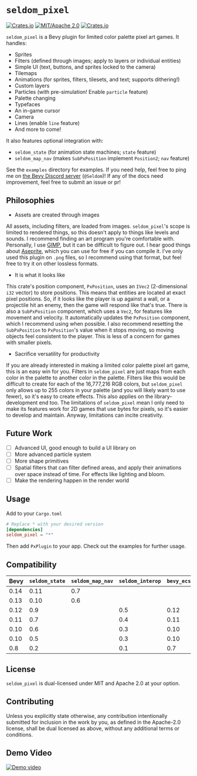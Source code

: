 # `seldom_pixel`

[![Crates.io](https://img.shields.io/crates/v/seldom_pixel.svg)](https://crates.io/crates/seldom_pixel)
[![MIT/Apache 2.0](https://img.shields.io/badge/license-MIT%2FApache-blue.svg)](https://github.com/Seldom-SE/seldom_pixel#license)
[![Crates.io](https://img.shields.io/crates/d/seldom_pixel.svg)](https://crates.io/crates/seldom_pixel)

`seldom_pixel` is a Bevy plugin for limited color palette pixel art games. It handles:

- Sprites
- Filters (defined through images; apply to layers or individual entities)
- Simple UI (text, buttons, and sprites locked to the camera)
- Tilemaps
- Animations (for sprites, filters, tilesets, and text; supports dithering!)
- Custom layers
- Particles (with pre-simulation! Enable `particle` feature)
- Palette changing
- Typefaces
- An in-game cursor
- Camera
- Lines (enable `line` feature)
- And more to come!

It also features optional integration with:

- `seldom_state` (for animation state machines; `state` feature)
- `seldom_map_nav` (makes `SubPxPosition` implement `Position2`; `nav` feature)

See the `examples` directory for examples. If you need help, feel free to ping me
on [the Bevy Discord server](https://discord.com/invite/bevy) (`@Seldom`)! If any of the docs
need improvement, feel free to submit an issue or pr!

## Philosophies

- Assets are created through images

All assets, including filters, are loaded from images. `seldom_pixel`'s scope is limited
to rendered things, so this doesn't apply to things like levels and sounds. I recommend
finding an art program you're comfortable with. Personally, I use [GIMP](https://www.gimp.org/),
but it can be difficult to figure out. I hear good things
about [Aseprite](https://github.com/aseprite/aseprite/), which you can use for free if you
can compile it. I've only used this plugin on `.png` files, so I recommend using that format,
but feel free to try it on other lossless formats.

- It is what it looks like

This crate's position component, `PxPosition`, uses an `IVec2` (2-dimensional `i32` vector)
to store positions. This means that entities are located at exact pixel positions.
So, if it looks like the player is up against a wall, or a projectile hit an enemy, then the game
will respond like that's true. There is also a `SubPxPosition` component, which uses a `Vec2`,
for features like movement and velocity. It automatically updates the `PxPosition` component,
which I recommend using when possible. I also recommend resetting the `SubPxPosition`
to `PxPosition`'s value when it stops moving, so moving objects feel consistent to the player.
This is less of a concern for games with smaller pixels.

- Sacrifice versatility for productivity

If you are already interested in making a limited color palette pixel art game,
this is an easy win for you. Filters in `seldom_pixel` are just maps from each color
in the palette to another color in the palette. Filters like this would be difficult to create
for each of the 16,777,216 RGB colors, but `seldom_pixel` only allows up to 255 colors
in your palette (and you will likely want to use fewer), so it's easy to create effects.
This also applies on the library-development end too. The limitations of `seldom_pixel` mean
I only need to make its features work for 2D games that use bytes for pixels, so it's easier
to develop and maintain. Anyway, limitations can incite creativity.

## Future Work

- [ ] Advanced UI, good enough to build a UI library on
- [ ] More advanced particle system
- [ ] More shape primitives
- [ ] Spatial filters that can filter defined areas, and apply their animations over space
      instead of time. For effects like lighting and bloom.
- [ ] Make the rendering happen in the render world

## Usage

Add to your `Cargo.toml`

```toml
# Replace * with your desired version
[dependencies]
seldom_pixel = "*"
```

Then add `PxPlugin` to your app. Check out the examples for further usage.

## Compatibility

| Bevy | `seldom_state` | `seldom_map_nav` | `seldom_interop` | `bevy_ecs_tilemap` | `seldom_pixel` |
| ---- | -------------- | ---------------- | ---------------- | ------------------ | -------------- |
| 0.14 | 0.11           | 0.7              |                  |                    | 0.7            |
| 0.13 | 0.10           | 0.6              |                  |                    | 0.6            |
| 0.12 | 0.9            |                  | 0.5              | 0.12               | 0.5            |
| 0.11 | 0.7            |                  | 0.4              | 0.11               | 0.4            |
| 0.10 | 0.6            |                  | 0.3              | 0.10               | 0.3            |
| 0.10 | 0.5            |                  | 0.3              | 0.10               | 0.2            |
| 0.8  | 0.2            |                  | 0.1              | 0.7                | 0.1            |

## License

`seldom_pixel` is dual-licensed under MIT and Apache 2.0 at your option.

## Contributing

Unless you explicitly state otherwise, any contribution intentionally submitted for inclusion
in the work by you, as defined in the Apache-2.0 license, shall be dual licensed as above,
without any additional terms or conditions.

## Demo Video

[![Demo video](https://img.youtube.com/vi/pmTPdGxYVYw/maxresdefault.jpg)](https://youtu.be/pmTPdGxYVYw)
